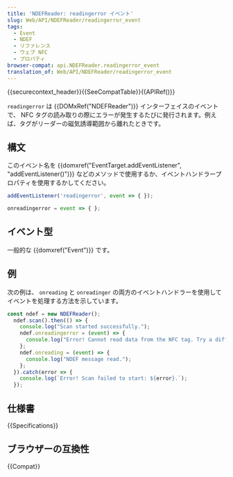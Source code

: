 ```yaml
---
title: 'NDEFReader: readingerror イベント'
slug: Web/API/NDEFReader/readingerror_event
tags:
  - Event
  - NDEF
  - リファレンス
  - ウェブ NFC
  - プロパティ
browser-compat: api.NDEFReader.readingerror_event
translation_of: Web/API/NDEFReader/readingerror_event
---
```

{{securecontext_header}}{{SeeCompatTable}}{{APIRef()}}

`readingerror` は {{DOMxRef("NDEFReader")}} インターフェイスのイベントで、 NFC タグの読み取りの際にエラーが発生するたびに発行されます。例えば、タグがリーダーの磁気誘導範囲から離れたときです。

## 構文

このイベント名を {{domxref("EventTarget.addEventListener", "addEventListener()")}} などのメソッドで使用するか、イベントハンドラープロパティを使用するかしてください。

```js
addEventListener('readingerror', event => { });

onreadingerror = event => { };
```

## イベント型

一般的な {{domxref("Event")}} です。

## 例

次の例は、 `onreading` と `onreadinger` の両方のイベントハンドラーを使用してイベントを処理する方法を示しています。

```js
const ndef = new NDEFReader();
  ndef.scan().then(() => {
    console.log("Scan started successfully.");
    ndef.onreadingerror = (event) => {
      console.log("Error! Cannot read data from the NFC tag. Try a different one?");
    };
    ndef.onreading = (event) => {
      console.log("NDEF message read.");
    };
  }).catch(error => {
    console.log(`Error! Scan failed to start: ${error}.`);
  });

```

## 仕様書

{{Specifications}}

## ブラウザーの互換性

{{Compat}}
